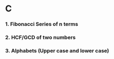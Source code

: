 # C

### 1. Fibonacci Series of n terms
### 2. HCF/GCD of two numbers
### 3. Alphabets (Upper case and lower case)
